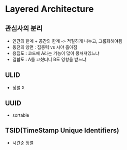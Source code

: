 # Layered Architecture

## 관심사의 분리
- 인간의 한계 + 공간의 한계 -> 적절하게 나누고, 그룹화해야됨
- 동전의 양면 : 집중력 vs 시야 좁아짐
- 응집도 : 코드에 A라는 기능이 많이 뭉쳐져있느냐
- 결합도 : A를 고쳤더니 B도 영향을 받느냐

## ULID
- 정렬 X

## UUID
- sortable

## TSID(TimeStamp Unique Identifiers)
- 시간순 정렬